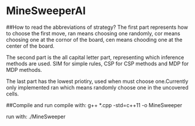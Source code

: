 # MineSweeperAI
##How to read the abbreviations of strategy?
The first part represents how to choose the first move, ran means choosing one randomly, cor means choosing one at the cornor of the board, cen means chooding one at the center of the board.    

The second part is the all capital letter part, representing which inference methods are used. SIM for simple rules, CSP for CSP methods and MDP for MDP methods.    

The last part has the lowest priotiry, used when must choose one.Currently only implemented ran which means randomly choose one in the uncovered cells.    

##Compile and run
compile with:  g++ *.cpp -std=c++11 -o MineSweeper    

run with:     ./MineSweeper

